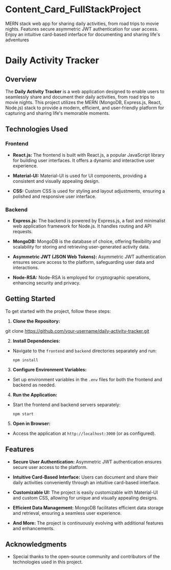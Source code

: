 # Content_Card_FullStackProject
MERN stack web app for sharing daily activities, from road trips to movie nights. Features secure asymmetric JWT authentication for user access. Enjoy an intuitive card-based interface for documenting and sharing life's adventures

# Daily Activity Tracker

## Overview

The **Daily Activity Tracker** is a web application designed to enable users to seamlessly share and document their daily activities, from road trips to movie nights. This project utilizes the MERN (MongoDB, Express.js, React, Node.js) stack to provide a modern, efficient, and user-friendly platform for capturing and sharing life's memorable moments.

## Technologies Used

### Frontend

- **React.js:** The frontend is built with React.js, a popular JavaScript library for building user interfaces. It offers a dynamic and interactive user experience.

- **Material-UI:** Material-UI is used for UI components, providing a consistent and visually appealing design.

- **CSS:** Custom CSS is used for styling and layout adjustments, ensuring a polished and responsive user interface.

### Backend

- **Express.js:** The backend is powered by Express.js, a fast and minimalist web application framework for Node.js. It handles routing and API requests.

- **MongoDB:** MongoDB is the database of choice, offering flexibility and scalability for storing and retrieving user-generated activity data.

- **Asymmetric JWT (JSON Web Tokens):** Asymmetric JWT authentication ensures secure access to the platform, safeguarding user data and interactions.

- **Node-RSA:** Node-RSA is employed for cryptographic operations, enhancing security and privacy.

## Getting Started

To get started with the project, follow these steps:

1. **Clone the Repository:**

git clone https://github.com/your-username/daily-activity-tracker.git


2. **Install Dependencies:**

- Navigate to the `frontend` and `backend` directories separately and run:

  ```
  npm install
  ```

3. **Configure Environment Variables:**

- Set up environment variables in the `.env` files for both the frontend and backend as needed.

4. **Run the Application:**

- Start the frontend and backend servers separately:

  ```
  npm start
  ```

5. **Open in Browser:**

- Access the application at `http://localhost:3000` (or as configured).

## Features

- **Secure User Authentication:** Asymmetric JWT authentication ensures secure user access to the platform.

- **Intuitive Card-Based Interface:** Users can document and share their daily activities conveniently through an intuitive card-based interface.

- **Customizable UI:** The project is easily customizable with Material-UI and custom CSS, allowing for unique and visually appealing designs.

- **Efficient Data Management:** MongoDB facilitates efficient data storage and retrieval, ensuring a seamless user experience.

- **And More:** The project is continuously evolving with additional features and enhancements.


## Acknowledgments

- Special thanks to the open-source community and contributors of the technologies used in this project.


